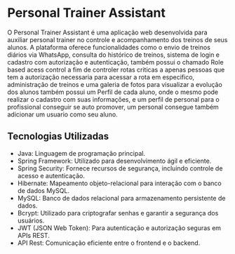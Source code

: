 # Personal Trainer Assistant


O Personal Trainer Assistant é uma aplicação web desenvolvida para auxiliar personal trainer no controle e acompanhamento dos treinos de seus alunos. A plataforma oferece funcionalidades como o envio de treinos diários via WhatsApp, consulta do histórico de treinos, sistema de login e cadastro com autorização e autenticação, também possui o chamado Role based acess control a fim de controler rotas criticas a apenas pessoas que tem a autorização necessaria para acessar a rota em especifico, administração de treinos e uma galeria de fotos para visualizar a evolução dos alunos também possui um Perfil de cada aluno, onde o mesmo pode realizar o cadastro com suas informações, e um perfil de personal para o profissional conseguir se auto promover, um personal consegue também adicionar um usuario como seu aluno.

## Tecnologias Utilizadas

- Java: Linguagem de programação principal.
- Spring Framework: Utilizado para desenvolvimento ágil e eficiente.
- Spring Security: Fornece recursos de segurança, incluindo controle de acesso e autenticação.
- Hibernate: Mapeamento objeto-relacional para interação com o banco de dados MySQL.
- MySQL: Banco de dados relacional para armazenamento persistente de dados.
- Bcrypt: Utilizado para criptografar senhas e garantir a segurança dos usuários.
- JWT (JSON Web Token): Para autenticação e autorização seguras em APIs REST.
- API Rest: Comunicação eficiente entre o frontend e o backend.
